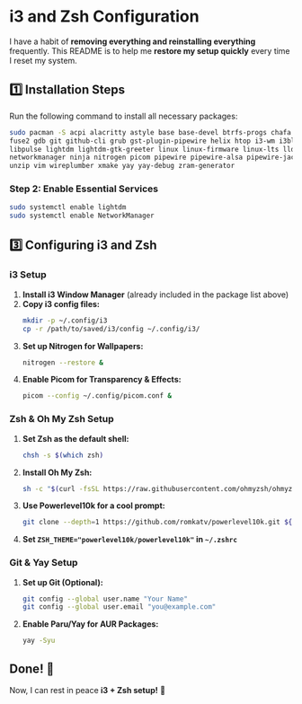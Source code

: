 # i3 and Zsh Configuration

I have a habit of **removing everything and reinstalling everything** frequently. This README is to help me **restore my setup quickly** every time I reset my system.

## **1️⃣ Installation Steps**
Run the following command to install all necessary packages:
```bash
sudo pacman -S acpi alacritty astyle base base-devel btrfs-progs chafa clang cmake discord fastfetch firefox \
fuse2 gdb git github-cli grub gst-plugin-pipewire helix htop i3-wm i3blocks i3lock i3status intel-ucode iwd \
libpulse lightdm lightdm-gtk-greeter linux linux-firmware linux-lts lldb minesweeper-cli-git network-manager-applet \
networkmanager ninja nitrogen picom pipewire pipewire-alsa pipewire-jack pipewire-pulse scrot ttf-jetbrains-mono-nerd \
unzip vim wireplumber xmake yay yay-debug zram-generator
```

### **Step 2: Enable Essential Services**
```bash
sudo systemctl enable lightdm
sudo systemctl enable NetworkManager
```

## **3️⃣ Configuring i3 and Zsh**

### **i3 Setup**
1. **Install i3 Window Manager** (already included in the package list above)
2. **Copy i3 config files:**
   ```bash
   mkdir -p ~/.config/i3
   cp -r /path/to/saved/i3/config ~/.config/i3/
   ```
3. **Set up Nitrogen for Wallpapers:**
   ```bash
   nitrogen --restore &
   ```
4. **Enable Picom for Transparency & Effects:**
   ```bash
   picom --config ~/.config/picom.conf &
   ```

### **Zsh & Oh My Zsh Setup**
1. **Set Zsh as the default shell:**
   ```bash
   chsh -s $(which zsh)
   ```
2. **Install Oh My Zsh:**
   ```bash
   sh -c "$(curl -fsSL https://raw.githubusercontent.com/ohmyzsh/ohmyzsh/master/tools/install.sh)"
   ```
3. **Use Powerlevel10k for a cool prompt:**
   ```bash
   git clone --depth=1 https://github.com/romkatv/powerlevel10k.git ${ZSH_CUSTOM:-$HOME/.oh-my-zsh/custom}/themes/powerlevel10k
   ```
4. **Set `ZSH_THEME="powerlevel10k/powerlevel10k"` in `~/.zshrc`**

### **Git & Yay Setup**
1. **Set up Git (Optional):**
   ```bash
   git config --global user.name "Your Name"
   git config --global user.email "you@example.com"
   ```
2. **Enable Paru/Yay for AUR Packages:**
   ```bash
   yay -Syu
   ```

## **Done! 🎉**
Now, I can rest in peace **i3 + Zsh setup!** 🚀

